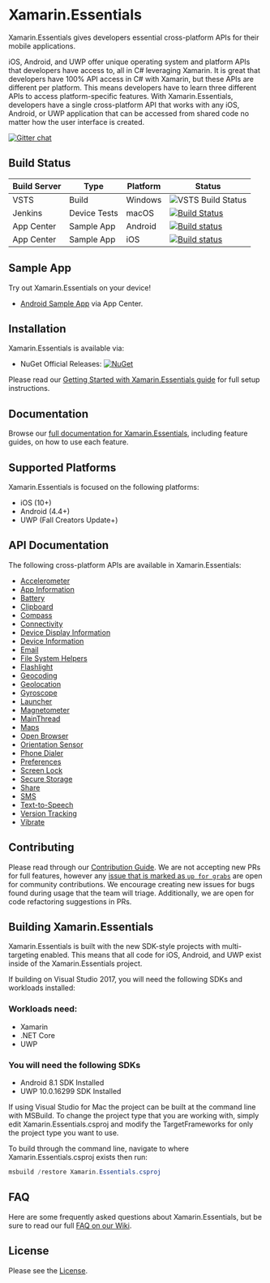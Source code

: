 # Xamarin.Essentials

Xamarin.Essentials gives developers essential cross-platform APIs for their mobile applications. 

iOS, Android, and UWP offer unique operating system and platform APIs that developers have access to, all in C# leveraging Xamarin. It is great that developers have 100% API access in C# with Xamarin, but these APIs are different per platform. This means developers have to learn three different APIs to access platform-specific features. With Xamarin.Essentials, developers have a single cross-platform API that works with any iOS, Android, or UWP application that can be accessed from shared code no matter how the user interface is created.

[![Gitter chat](https://badges.gitter.im/gitterHQ/gitter.png)](https://gitter.im/xamarin/Essentials)

## Build Status

| Build Server | Type         | Platform | Status                                                                                                                                                                                 |
|--------------|--------------|----------|----------------------------------------------------------------------------------------------------------------------------------------------------------------------------------------|
| VSTS         | Build        | Windows  | ![VSTS Build Status](https://devdiv.visualstudio.com/_apis/public/build/definitions/0bdbc590-a062-4c3f-b0f6-9383f67865ee/8538/badge)                                                   |
| Jenkins      | Device Tests | macOS    | [![Build Status](https://jenkins.mono-project.com/buildStatus/icon?job=Components-Essentials-DeviceTests-Mac)](https://jenkins.mono-project.com/job/Components-Essentials-DeviceTests-Mac) |
| App Center   | Sample App   | Android  | [![Build status](https://build.appcenter.ms/v0.1/apps/7a1f46ca-ba2f-477e-aacc-ff013c7d5f7a/branches/master/badge)](https://appcenter.ms) |
| App Center   | Sample App   | iOS      | [![Build status](https://build.appcenter.ms/v0.1/apps/43b39e9e-2b2b-482f-8afa-e9906334c85e/branches/master/badge)](https://appcenter.ms) |

## Sample App
Try out Xamarin.Essentials on your device!

* [Android Sample App](https://install.appcenter.ms/orgs/microsoft-liveplayer/apps/essentials-android/distribution_groups/public%20testers) via App Center.

## Installation

Xamarin.Essentials is available via:

* NuGet Official Releases: [![NuGet](https://img.shields.io/nuget/vpre/Xamarin.Essentials.svg?label=NuGet)](https://www.nuget.org/packages/Xamarin.Essentials)

Please read our [Getting Started with Xamarin.Essentials guide](https://docs.microsoft.com/xamarin/essentials/get-started) for full setup instructions.

## Documentation

Browse our [full documentation for Xamarin.Essentials](https://docs.microsoft.com/xamarin/essentials), including feature guides, on how to use each feature.

## Supported Platforms

Xamarin.Essentials is focused on the following platforms:

* iOS (10+)
* Android (4.4+)
* UWP (Fall Creators Update+)

## API Documentation

The following cross-platform APIs are available in Xamarin.Essentials:

* [Accelerometer](https://docs.microsoft.com/xamarin/essentials/accelerometer)
* [App Information](https://docs.microsoft.com/xamarin/essentials/app-information)
* [Battery](https://docs.microsoft.com/xamarin/essentials/battery)
* [Clipboard](https://docs.microsoft.com/xamarin/essentials/clipboard)
* [Compass](https://docs.microsoft.com/xamarin/essentials/compass)
* [Connectivity](https://docs.microsoft.com/xamarin/essentials/connectivity)
* [Device Display Information](https://docs.microsoft.com/en-us/xamarin/essentials/device-display)
* [Device Information](https://docs.microsoft.com/xamarin/essentials/device-information)
* [Email](https://docs.microsoft.com/xamarin/essentials/email)
* [File System Helpers](https://docs.microsoft.com/xamarin/essentials/file-system-helpers)
* [Flashlight](https://docs.microsoft.com/xamarin/essentials/flashlight)
* [Geocoding](https://docs.microsoft.com/xamarin/essentials/geocoding)
* [Geolocation](https://docs.microsoft.com/xamarin/essentials/geolocation)
* [Gyroscope](https://docs.microsoft.com/xamarin/essentials/gyroscope)
* [Launcher](https://docs.microsoft.com/xamarin/essentials/launcher)
* [Magnetometer](https://docs.microsoft.com/xamarin/essentials/magnetometer)
* [MainThread](https://docs.microsoft.com/xamarin/essentials/main-thread)
* [Maps](https://docs.microsoft.com/xamarin/essentials/maps)
* [Open Browser](https://docs.microsoft.com/xamarin/essentials/open-browser)
* [Orientation Sensor](https://docs.microsoft.com/en-us/xamarin/essentials/orientation-sensor)
* [Phone Dialer](https://docs.microsoft.com/xamarin/essentials/phone-dialer)
* [Preferences](https://docs.microsoft.com/xamarin/essentials/preferences)
* [Screen Lock](https://docs.microsoft.com/xamarin/essentials/screen-lock)
* [Secure Storage](https://docs.microsoft.com/xamarin/essentials/secure-storage)
* [Share](https://docs.microsoft.com/xamarin/essentials/share)
* [SMS](https://docs.microsoft.com/xamarin/essentials/sms)
* [Text-to-Speech](https://docs.microsoft.com/xamarin/essentials/text-to-speech)
* [Version Tracking](https://docs.microsoft.com/xamarin/essentials/version-tracking)
* [Vibrate](https://docs.microsoft.com/xamarin/essentials/vibrate)

## Contributing

Please read through our [Contribution Guide](CONTRIBUTING.md). We are not accepting new PRs for full features, however any [issue that is marked as `up for grabs`](https://github.com/xamarin/Essentials/issues?q=is%3Aissue+is%3Aopen+label%3A%22up+for+grabs%22) are open for community contributions. We encourage creating new issues for bugs found during usage that the team will triage. Additionally, we are open for code refactoring suggestions in PRs.

## Building Xamarin.Essentials

Xamarin.Essentials is built with the new SDK-style projects with multi-targeting enabled. This means that all code for iOS, Android, and UWP exist inside of the Xamarin.Essentials project.

If building on Visual Studio 2017, you will need the following SDKs and workloads installed:

### Workloads need:

* Xamarin
* .NET Core
* UWP

### You will need the following SDKs

* Android 8.1 SDK Installed
* UWP 10.0.16299 SDK Installed

If using Visual Studio for Mac the project can be built at the command line with MSBuild. To change the project type that you are working with, simply edit Xamarin.Essentials.csproj and modify the TargetFrameworks for only the project type you want to use.

To build through the command line, navigate to where Xamarin.Essentials.csproj exists then run:

```csharp
msbuild /restore Xamarin.Essentials.csproj
```

## FAQ

Here are some frequently asked questions about Xamarin.Essentials, but be sure to read our full [FAQ on our Wiki](https://github.com/xamarin/Essentials/wiki#feature-faq).

## License

Please see the [License](LICENSE).
